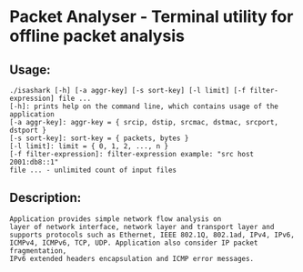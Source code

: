 
# Packet Analyser - Terminal utility for offline packet analysis

## Usage:

	./isashark [-h] [-a aggr-key] [-s sort-key] [-l limit] [-f filter-expression] file ...
	[-h]: prints help on the command line, which contains usage of the application
	[-a aggr-key]: aggr-key = { srcip, dstip, srcmac, dstmac, srcport, dstport }
	[-s sort-key]: sort-key = { packets, bytes }
	[-l limit]: limit = { 0, 1, 2, ..., n }
	[-f filter-expression]: filter-expression example: "src host 2001:db8::1"
	file ... - unlimited count of input files

## Description:

	Application provides simple network flow analysis on 
	layer of network interface, network layer and transport layer and 
	supports protocols such as Ethernet, IEEE 802.1Q, 802.1ad, IPv4, IPv6,
	ICMPv4, ICMPv6, TCP, UDP. Application also consider IP packet fragmentation,
	IPv6 extended headers encapsulation and ICMP error messages.